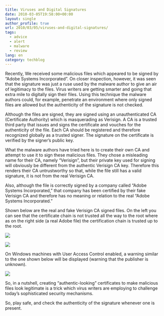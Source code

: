 ```yaml
---
title: Viruses and Digital Signatures
date: 2010-03-05T19:58:00+00:00
layout: single
author_profile: true
url: 2010/03/05/viruses-and-digital-signatures/
tags:
  - advice
  - alert
  - malware
  - review
lang: en
category: techblog
---
```

Recently, We received some malicious files which appeared to be signed by “Adobe Systems Incorporated”. On closer inspection, however, it was seen that the signature was just a ruse used by the malware author to give an air of legitimacy to the files. Virus writers are getting smarter and going that extra mile to digitally sign their files. Using this technique the malware authors could, for example, penetrate an environment where only signed files are allowed but the authenticity of the signature is not checked.

Although the files are signed, they are signed using an unauthenticated CA (Certificate Authority) which is masquerading as Verisign. A CA is a trusted third party that issues and signs the certificate and vouches for the authenticity of the file. Each CA should be registered and therefore recognized globally as a trusted signer. The signature on the certificate is verified by the signer’s public key.

What the malware authors have tried here is to create their own CA and attempt to use it to sign these malicious files. They chose a misleading name for their CA, namely &#8220;Verisign&#8221;, but their private key used for signing will obviously be different from the authentic Verisign CA key. Therefore this renders their CA untrustworthy so that, while the file still has a valid signature, it is not from the real Verisign CA.

Also, although the file is correctly signed by a company called &#8220;Adobe Systems Incorporated,&#8221; that company has been certified by their fake Verisign CA and therefore has no meaning or relation to the real &#8220;Adobe Systems Incorporated.&#8221;

Shown below are the real and fake Verisign CA signed files. On the left you can see that the certificate chain is not trusted all the way to the root where as on the right side (a real Adobe file) the certification chain is trusted up to the root.

[![](http://4.bp.blogspot.com/_vaUVXcmC3OI/S5FaZzBZVNI/AAAAAAAABLk/SmxBK-b65MM/s640/certificates.jpg)](http://4.bp.blogspot.com/_vaUVXcmC3OI/S5FaZzBZVNI/AAAAAAAABLk/SmxBK-b65MM/s1600-h/certificates.jpg)

[![](http://3.bp.blogspot.com/_vaUVXcmC3OI/S5Faa4XUeRI/AAAAAAAABLs/KwcIY8kmpu0/s640/path.jpg)](http://3.bp.blogspot.com/_vaUVXcmC3OI/S5Faa4XUeRI/AAAAAAAABLs/KwcIY8kmpu0/s1600-h/path.jpg)

On Windows machines with User Access Control enabled, a warning similar to the one shown below will be displayed (warning that the publisher is unknown).

[![](http://1.bp.blogspot.com/_vaUVXcmC3OI/S5Faeuwf9fI/AAAAAAAABL0/c5MABrvIyi0/s640/warning_1a.jpg)](http://1.bp.blogspot.com/_vaUVXcmC3OI/S5Faeuwf9fI/AAAAAAAABL0/c5MABrvIyi0/s1600-h/warning_1a.jpg)

So, in a nutshell, creating “authentic-looking” certificates to make malicious files look legitimate is a trick which virus writers are employing to challenge today’s sophisticated security mechanisms.

So, play safe, and check the authenticity of the signature whenever one is present.